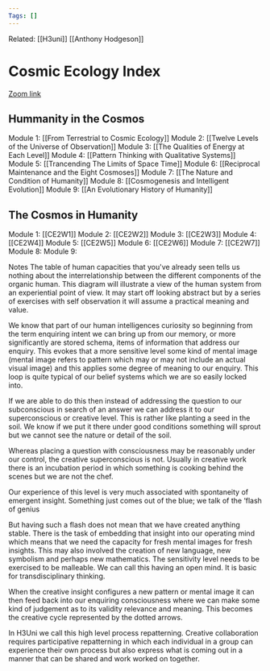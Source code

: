 ```yaml
---
Tags: []
---
```

Related: [[H3uni]] [[Anthony Hodgeson]]
# Cosmic Ecology Index
[Zoom link](https://www.eventbrite.com/x/161470965003/?keep_tld=1)

## Hummanity in the Cosmos
Module 1: [[From Terrestrial to Cosmic Ecology]]
Module 2: [[Twelve Levels of the Universe of Observation]]
Module 3: [[The Qualities of Energy at Each Level]]
Module 4: [[Pattern Thinking with Qualitative Systems]]
Module 5: [[Trancending The Limits of Space Time]]
Module 6: [[Reciprocal Maintenance and the Eight Cosmoses]]
Module 7: [[The Nature and Condition of Humanity]]
Module 8: [[Cosmogenesis and Intelligent Evolution]]
Module 9: [[An Evolutionary History of Humanity]]

## The Cosmos in Humanity
Module 1: [[CE2W1]]
Module 2: [[CE2W2]]
Module 3: [[CE2W3]]
Module 4: [[CE2W4]]
Module 5: [[CE2W5]]
Module 6: [[CE2W6]]
Module 7: [[CE2W7]]
Module 8:
Module 9:


Notes
The table of human capacities that you've already seen tells us nothing about the interrelationship between the different components of the organic human. This diagram will illustrate a view of the human system from an experiential point of view. It may start off looking abstract but by a series of exercises with self observation it will assume a practical meaning and value.

We know that part of our human intelligences curiosity so beginning from the term enquiring intent we can bring up from our memory, or more significantly are stored schema, items of information that address our enquiry. This evokes that a more sensitive level some kind of mental image (mental image refers to pattern which may or may not include an actual visual image) and this applies some degree of meaning to our enquiry. This loop is quite typical of our belief systems which we are so easily locked into.

If we are able to do this then instead of addressing the question to our subconscious in search of an answer we can address it to our superconscious or creative level. This is rather like planting a seed in the soil. We know if we put it there under good conditions something will sprout but we cannot see the nature or detail of the soil.

Whereas placing a question with consciousness may be reasonably under our control, the creative superconscious is not. Usually in creative work there is an incubation period in which something is cooking behind the scenes but we are not the chef.

Our experience of this level is very much associated with spontaneity of emergent insight. Something just comes out of the blue; we talk of the ‘flash of genius

But having such a flash does not mean that we have created anything stable. There is the task of embedding that insight into our operating mind which means that we need the capacity for fresh mental images for fresh insights. This may also involved the creation of new language, new symbolism and perhaps new mathematics. The sensitivity level needs to be exercised to be malleable. We can call this having an open mind. It is basic for transdisciplinary thinking.

When the creative insight configures a new pattern or mental image it can then feed back into our enquiring consciousness where we can make some kind of judgement as to its validity relevance and meaning. This becomes the creative cycle represented by the dotted arrows.

In H3Uni we call this high level process repatterning. Creative collaboration requires participative repatterning in which each individual in a group can experience their own process but also express what is coming out in a manner that can be shared and work worked on together.